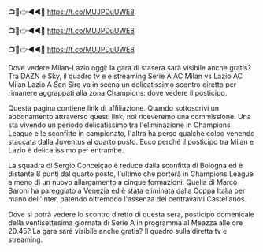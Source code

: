 📺📱👉◄◄🔴 https://t.co/MUJPDuUWE8

📺📱👉◄◄🔴 https://t.co/MUJPDuUWE8

📺📱👉◄◄🔴 https://t.co/MUJPDuUWE8



Dove vedere Milan-Lazio oggi: la gara di stasera sarà visibile anche gratis? Tra DAZN e Sky, il quadro tv e e streaming
Serie A
AC Milan vs Lazio
AC Milan
Lazio
A San Siro va in scena un delicatissimo scontro diretto per rimanere aggrappati alla zona Champions: dove vedere il posticipo.

Questa pagina contiene link di affiliazione. Quando sottoscrivi un abbonamento attraverso questi link, noi riceveremo una commissione.
Una sta vivendo un periodo delicatissimo tra l'eliminazione in Champions League e le sconfitte in campionato, l'altra ha perso qualche colpo venendo staccata dalla Juventus al quarto posto. Ecco perché il posticipo tra Milan e Lazio è delicatissimo per entrambe.

La squadra di Sergio Conceiçao è reduce dalla sconfitta di Bologna ed è distante 8 punti dal quarto posto, l'ultimo che porterà in Champions League a meno di un nuovo allargamento a cinque formazioni. Quella di Marco Baroni ha pareggiato a Venezia ed è stata eliminata dalla Coppa Italia per mano dell'Inter, patendo oltremodo l'assenza del centravanti Castellanos.

Dove si potrà vedere lo scontro diretto di questa sera, posticipo domenicale della ventisettesima giornata di Serie A in programma al Meazza alle ore 20.45? La gara sarà visibile anche gratis? Il quadro sulla diretta tv e streaming.

